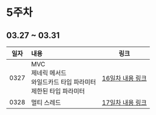 # 5주차
## 03.27 ~ 03.31

|  일자  | 내용                                             |          링크           |
|:----:|:-----------------------------------------------|:---------------------:|
| 0327 | MVC<br>제네릭 메서드<br>와일드카드 타입 파라미터<br>제한된 타입 파라미터 | [16일차 내용 링크](./day16) |
|0328| 멀티 스레드                                         | [17일차 내용 링크](./day17) |
